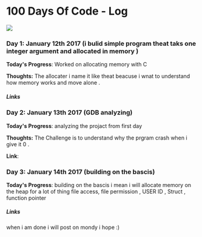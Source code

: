 # 100 Days Of Code - Log

<img src='https://www.codewars.com/users/ademola/badges/small' />

### Day 1: January 12th 2017 (i bulid simple program theat taks one integer argument and allocated in memory )

**Today's Progress**: Worked on allocating memory with C

**Thoughts:** The allocater i name it like theat beacuse i wnat to understand how memory works and move alone .

##### Links

### Day 2: January 13th 2017 (GDB analyzing)

**Today's Progress**: analyzing the projact from first day 

**Thoughts:** The Challenge is to understand why the prgram crash when i give it 0 .

**Link**: 

### Day 3: January 14th 2017 (building on the bascis)

**Today's Progress**: building on the bascis i mean i will allocate memory on the heap for a lot of thing
                      file access, file permission , USER ID , Struct , function pointer

##### Links

when i am done i will post on mondy i hope :)
